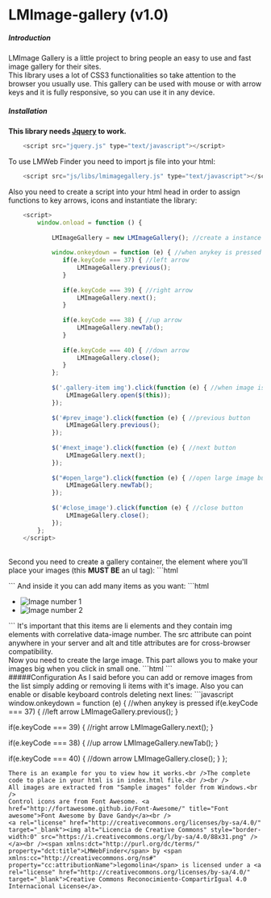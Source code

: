 # LMImage-gallery (v1.0)

##### Introduction
LMImage Gallery is a little project to bring people an easy to use and fast image gallery for their sites.<br />This library uses a lot of CSS3 functionalities so take attention to the browser you usually use. This gallery can be used with mouse or with arrow keys and it is fully responsive, so you can use it in any device.

##### Installation
<b>This library needs <a href="https://jquery.com/" target="_blank">Jquery</a> to work.</b><br />
```javascript
    <script src="jquery.js" type="text/javascript"></script>
```
To use LMWeb Finder you need to import js file into your html:
```javascript
    <script src="js/libs/lmimagegallery.js" type="text/javascript"></script>
```
Also you need to create a script into your html head in order to assign functions to key arrows, icons and instantiate the library:
```javascript
    <script>
        window.onload = function () {
            
            LMImageGallery = new LMImageGallery(); //create a instance of library to use controls
            
            window.onkeydown = function (e) { //when anykey is pressed
               if(e.keyCode === 37) { //left arrow
                   LMImageGallery.previous();
               }
               
               if(e.keyCode === 39) { //right arrow
                   LMImageGallery.next();
               }
               
               if(e.keyCode === 38) { //up arrow
                   LMImageGallery.newTab();
               }
               
               if(e.keyCode === 40) { //down arrow
                   LMImageGallery.close();
               }
            };
            
            $('.gallery-item img').click(function (e) { //when image is clicked
                LMImageGallery.open($(this));
            });
            
            $('#prev_image').click(function (e) { //previous button
                LMImageGallery.previous();
            });
            
            $('#next_image').click(function (e) { //next button
                LMImageGallery.next();
            });
            
            $("#open_large").click(function (e) { //open large image button
                LMImageGallery.newTab();
            });
            
            $('#close_image').click(function (e) { //close button
                LMImageGallery.close();
            });
        };
    </script>
```
<br />
Second you need to create a gallery container, the element where you'll place your images (this <b>MUST BE</b> an ul tag):
```html
<ul class="gallery-container">
</ul>
```
And inside it you can add many items as you want:
```html
<ul class="gallery-container">
    <li class="gallery-item"><img data-image="0" src="images/image1.jpg" alt="Image number 1" title="Image number 1"></li>
    <li class="gallery-item"><img data-image="1" src="images/image2.jpg" alt="Image number 2" title="Image number 2"></li>
</ul>
```
It's important that this items are li elements and they contain img elements with correlative data-image number. The src attribute can point anywhere in your server and alt and title attributes are for cross-browser compatibility.<br />
Now you need to create the large image. This part allows you to make your images big when you click in small one.
```html
<div id="gallery-item-expanded-container" style="display: none;">
    <div class="gallery-item-expanded-black"></div>

    <div class="gallery-item-expanded-image">
        <img src="images/image1.jpg" alt="Image number 1" title="Image number 1">
    </div>

    <div class="gallery-nav-bar">
        <span class="fa fa-arrow-left fa-2x" title="Previous image" id="prev_image"></span>
        <span class="fa fa-times-circle fa-2x" title="Close view" id="close_image"></span>
        <span class="fa fa-arrow-right fa-2x" title="Next image" id="next_image"></span>
        <span class="fa fa-expand fa-2x" title="Open in new tab" id="open_large"></span>
    </div>
</div>
```
<br />
#####Configuration
As I said before you can add or remove images from the list simply adding or removing li items with it's image. Also you can enable or disable keyboard controls deleting next lines: 
```javascript
window.onkeydown = function (e) { //when anykey is pressed
   if(e.keyCode === 37) { //left arrow
       LMImageGallery.previous();
   }
   
   if(e.keyCode === 39) { //right arrow
       LMImageGallery.next();
   }
   
   if(e.keyCode === 38) { //up arrow
       LMImageGallery.newTab();
   }
   
   if(e.keyCode === 40) { //down arrow
       LMImageGallery.close();
   }
};
```
There is an example for you to view how it works.<br />The complete code to place in your html is in index.html file.<br /><br />
All images are extracted from "Sample images" folder from Windows.<br />
Control icons are from Font Awesome. <a href="http://fortawesome.github.io/Font-Awesome/" title="Font awesome">Font Awesome by Dave Gandy</a><br />
<a rel="license" href="http://creativecommons.org/licenses/by-sa/4.0/" target="_blank"><img alt="Licencia de Creative Commons" style="border-width:0" src="https://i.creativecommons.org/l/by-sa/4.0/88x31.png" /></a><br /><span xmlns:dct="http://purl.org/dc/terms/" property="dct:title">LMWebFinder</span> by <span xmlns:cc="http://creativecommons.org/ns#" property="cc:attributionName">legomolina</span> is licensed under a <a rel="license" href="http://creativecommons.org/licenses/by-sa/4.0/" target="_blank">Creative Commons Reconocimiento-CompartirIgual 4.0 Internacional License</a>.
